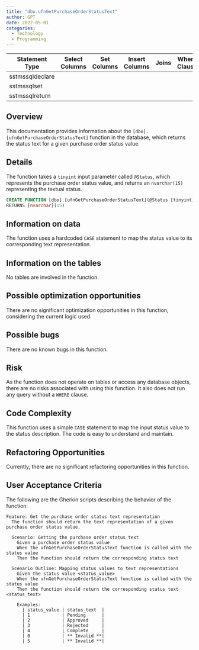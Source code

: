 ```yaml
---
title: "dbo.ufnGetPurchaseOrderStatusText"
author: GPT
date: 2022-05-01
categories:
  - Technology
  - Programming
---
```



| Statement Type | Select Columns | Set Columns | Insert Columns | Joins | Where Clause | Table Name |
|---|---|---|---|---|---|---|
| sstmssqldeclare |  |  |  |  |  |  |
| sstmssqlset |  |  |  |  |  |  |
| sstmssqlreturn |  |  |  |  |  |  |

## Overview
This documentation provides information about the `[dbo].[ufnGetPurchaseOrderStatusText]` function in the database, which returns the status text for a given purchase order status value.

## Details
The function takes a `tinyint` input parameter called `@Status`, which represents the purchase order status value, and returns an `nvarchar(15)` representing the textual status.

```sql
CREATE FUNCTION [dbo].[ufnGetPurchaseOrderStatusText](@Status [tinyint])
RETURNS [nvarchar](15)
```

## Information on data
The function uses a hardcoded `CASE` statement to map the status value to its corresponding text representation.

## Information on the tables
No tables are involved in the function.

## Possible optimization opportunities
There are no significant optimization opportunities in this function, considering the current logic used.

## Possible bugs
There are no known bugs in this function.

## Risk
As the function does not operate on tables or access any database objects, there are no risks associated with using this function. It also does not run any query without a `WHERE` clause.

## Code Complexity
This function uses a simple `CASE` statement to map the input status value to the status description. The code is easy to understand and maintain.

## Refactoring Opportunities
Currently, there are no significant refactoring opportunities in this function.

## User Acceptance Criteria
The following are the Gherkin scripts describing the behavior of the function:

```gherkin
Feature: Get the purchase order status text representation
  The function should return the text representation of a given purchase order status value.

  Scenario: Getting the purchase order status text
    Given a purchase order status value
    When the ufnGetPurchaseOrderStatusText function is called with the status value
    Then the function should return the corresponding status text
 
  Scenario Outline: Mapping status values to text representations
    Given the status value <status_value>
    When the ufnGetPurchaseOrderStatusText function is called with the status value
    Then the function should return the corresponding status text <status_text>

    Examples:
      | status_value | status_text  |
      | 1            | Pending      |
      | 2            | Approved     |
      | 3            | Rejected     |
      | 4            | Complete     |
      | 0            | ** Invalid **|
      | 5            | ** Invalid **|
```
